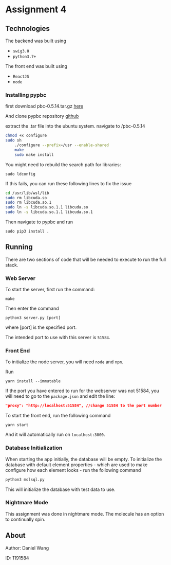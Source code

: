 # Assignment 4

## Technologies

The backend was built using

- `swig3.0`
- `python3.7+`

The front end was built using

- `ReactJS`
- `node`

### Installing pypbc

first download pbc-0.5.14.tar.gz [here](https://crypto.stanford.edu/pbc/download.html)

And clone pypbc repository [github](https://github.com/debatem1/pypbc/tree/master)

extract the .tar file into the ubuntu system.
navigate to /pbc-0.5.14

```bash
chmod +x configure
sudo sh
	./configure --prefix=/usr --enable-shared
	make
	sudo make install
```

You might need to rebuild the search path for libraries:

```
sudo ldconfig
```

If this fails, you can run these following lines to fix the issue

```bash
cd /usr/lib/wsl/lib
sudo rm libcuda.so
sudo rm libcuda.so.1
sudo ln -s libcuda.so.1.1 libcuda.so
sudo ln -s libcuda.so.1.1 libcuda.so.1
```

Then navigate to pypbc and run

```
sudo pip3 install .
```

## Running

There are two sections of code that will be needed to execute to run the full stack.

### Web Server

To start the server, first run the command:

```
make
```

Then enter the command

```
python3 server.py [port]
```

where [port] is the specified port.

The intended port to use with this server is `51584`.

### Front End

To initialize the node server, you will need `node` and `npm`.

Run

```
yarn install --immutable
```

If the port you have entered to run for the webserver was not 51584, you will need to go to the `package.json` and edit the line:

```json
"proxy": "http://localhost:51584", //change 51584 to the port number
```

To start the front end, run the following command

```
yarn start
```

And it will automatically run on `localhost:3000`.

### Database Initialization

When starting the app initially, the database will be empty. To initialize the database with default element properties - which are used to make configure how each element looks - run the following command

```bash
python3 molsql.py
```

This will initialize the database with test data to use.

### Nightmare Mode

This assignment was done in nightmare mode.
The molecule has an option to continually spin.

## About

Author: Daniel Wang

ID: 1191584
